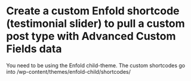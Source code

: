 # Create a custom Enfold shortcode (testimonial slider) to pull a custom post type with Advanced Custom Fields data

You need to be using the Enfold child-theme. The custom shortcodes go into /wp-content/themes/enfold-child/shortcodes/

